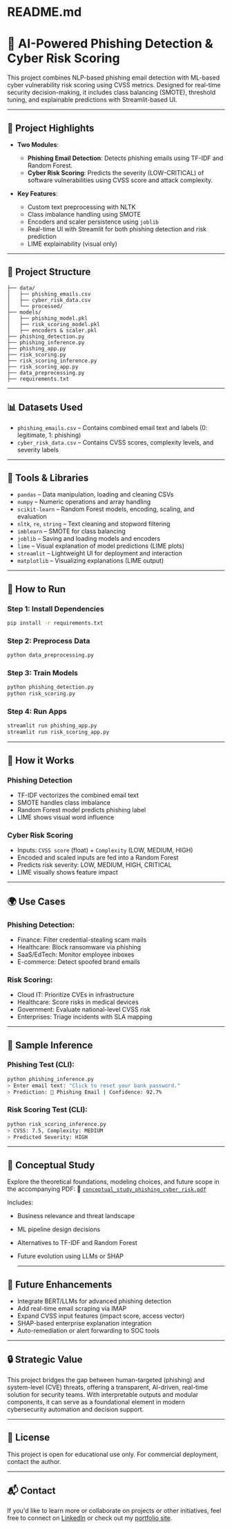 # README.md

# 🔐 AI-Powered Phishing Detection & Cyber Risk Scoring

This project combines NLP-based phishing email detection with ML-based cyber vulnerability risk scoring using CVSS metrics. Designed for real-time security decision-making, it includes class balancing (SMOTE), threshold tuning, and explainable predictions with Streamlit-based UI.

---

## 🚀 Project Highlights

- **Two Modules**:
  - **Phishing Email Detection**: Detects phishing emails using TF-IDF and Random Forest.
  - **Cyber Risk Scoring**: Predicts the severity (LOW–CRITICAL) of software vulnerabilities using CVSS score and attack complexity.

- **Key Features**:
  - Custom text preprocessing with NLTK
  - Class imbalance handling using SMOTE
  - Encoders and scaler persistence using `joblib`
  - Real-time UI with Streamlit for both phishing detection and risk prediction
  - LIME explainability (visual only)

---

## 📁 Project Structure

```
├── data/
│   ├── phishing_emails.csv
│   ├── cyber_risk_data.csv
│   └── processed/
├── models/
│   ├── phishing_model.pkl
│   ├── risk_scoring_model.pkl
│   ├── encoders & scaler.pkl
├── phishing_detection.py
├── phishing_inference.py
├── phishing_app.py
├── risk_scoring.py
├── risk_scoring_inference.py
├── risk_scoring_app.py
├── data_preprocessing.py
├── requirements.txt
```

---

## 📊 Datasets Used

- `phishing_emails.csv` – Contains combined email text and labels (0: legitimate, 1: phishing)
- `cyber_risk_data.csv` – Contains CVSS scores, complexity levels, and severity labels

---

## 🧠 Tools & Libraries

- `pandas` – Data manipulation, loading and cleaning CSVs
- `numpy` – Numeric operations and array handling
- `scikit-learn` – Random Forest models, encoding, scaling, and evaluation
- `nltk`, `re`, `string` – Text cleaning and stopword filtering
- `imblearn` – SMOTE for class balancing
- `joblib` – Saving and loading models and encoders
- `lime` – Visual explanation of model predictions (LIME plots)
- `streamlit` – Lightweight UI for deployment and interaction
- `matplotlib` – Visualizing explanations (LIME output)

---

## 🧪 How to Run

### Step 1: Install Dependencies
```bash
pip install -r requirements.txt

```

### Step 2: Preprocess Data
```bash
python data_preprocessing.py
```

### Step 3: Train Models
```bash
python phishing_detection.py
python risk_scoring.py
```

### Step 4: Run Apps
```bash
streamlit run phishing_app.py
streamlit run risk_scoring_app.py
```

---

## 🧩 How it Works

### Phishing Detection
- TF-IDF vectorizes the combined email text
- SMOTE handles class imbalance
- Random Forest model predicts phishing label
- LIME shows visual word influence

### Cyber Risk Scoring
- Inputs: `CVSS score` (float) + `Complexity` (LOW, MEDIUM, HIGH)
- Encoded and scaled inputs are fed into a Random Forest
- Predicts risk severity: LOW, MEDIUM, HIGH, CRITICAL
- LIME visually shows feature impact

---

## 🌍 Use Cases

### Phishing Detection:
- Finance: Filter credential-stealing scam mails
- Healthcare: Block ransomware via phishing
- SaaS/EdTech: Monitor employee inboxes
- E-commerce: Detect spoofed brand emails

### Risk Scoring:
- Cloud IT: Prioritize CVEs in infrastructure
- Healthcare: Score risks in medical devices
- Government: Evaluate national-level CVSS risk
- Enterprises: Triage incidents with SLA mapping

---

## 📌 Sample Inference

### Phishing Test (CLI):
```bash
python phishing_inference.py
> Enter email text: "Click to reset your bank password."
> Prediction: 🚨 Phishing Email | Confidence: 92.7%
```

### Risk Scoring Test (CLI):
```bash
python risk_scoring_inference.py
> CVSS: 7.5, Complexity: MEDIUM
> Predicted Severity: HIGH
```

---
## 📘 Conceptual Study
Explore the theoretical foundations, modeling choices, and future scope in the accompanying PDF:
📄 [`conceptual_study_phishing_cyber_risk.pdf`](https://github.com/Pre123140/PHISHING_-_CYBER_RISK_SCORING_DETECTION/blob/main/AI_POWERED_PHISHING_%26_CYBER_RISK_SCORIN_DETECTION.pdf)

Includes:
- Business relevance and threat landscape
- ML pipeline design decisions
- Alternatives to TF-IDF and Random Forest
- Future evolution using LLMs or SHAP

  ---

## 🔭 Future Enhancements

- Integrate BERT/LLMs for advanced phishing detection
- Add real-time email scraping via IMAP
- Expand CVSS input features (impact score, access vector)
- SHAP-based enterprise explanation integration
- Auto-remediation or alert forwarding to SOC tools

---

## 🔒 Strategic Value

This project bridges the gap between human-targeted (phishing) and system-level (CVE) threats, offering a transparent, AI-driven, real-time solution for security teams. With interpretable outputs and modular components, it can serve as a foundational element in modern cybersecurity automation and decision support.

---

## 📜 License

This project is open for educational use only. For commercial deployment, contact the author.

---

## 📬 Contact
If you'd like to learn more or collaborate on projects or other initiatives, feel free to connect on [LinkedIn](https://www.linkedin.com/in/prerna-burande-99678a1bb/) or check out my [portfolio site](https://youtheleader.com/).

